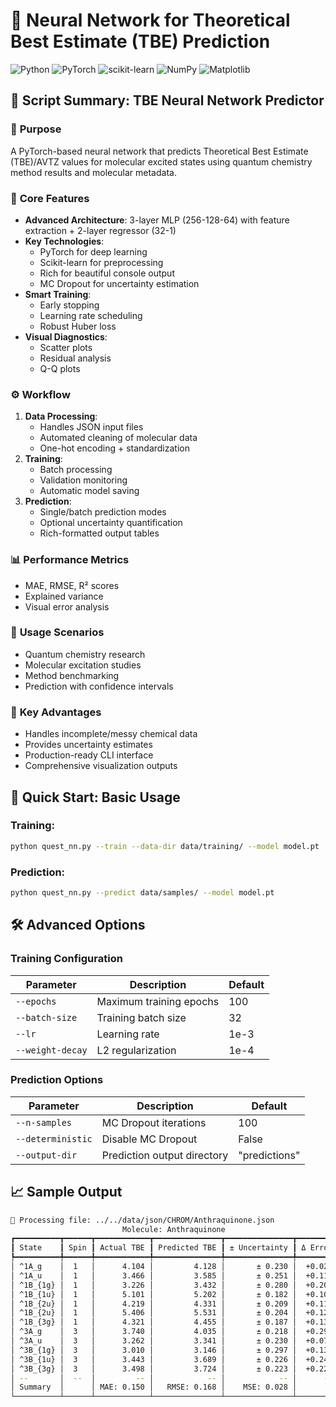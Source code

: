 # 🧪 Neural Network for Theoretical Best Estimate (TBE) Prediction

![Python](https://img.shields.io/badge/Python-3.7%2B-blue)
![PyTorch](https://img.shields.io/badge/PyTorch-1.8%2B-orange)
![scikit-learn](https://img.shields.io/badge/scikit--learn-0.24%2B-success)
![NumPy](https://img.shields.io/badge/NumPy-1.18%2B-important)
![Matplotlib](https://img.shields.io/badge/Matplotlib-3.0%2B-blue)

## 📌 Script Summary: TBE Neural Network Predictor

### 🔬 **Purpose**
A PyTorch-based neural network that predicts Theoretical Best Estimate (TBE)/AVTZ values for molecular excited states using quantum chemistry method results and molecular metadata.

### 🧠 **Core Features**
- **Advanced Architecture**: 3-layer MLP (256-128-64) with feature extraction + 2-layer regressor (32-1)
- **Key Technologies**:
  - PyTorch for deep learning
  - Scikit-learn for preprocessing
  - Rich for beautiful console output
  - MC Dropout for uncertainty estimation
- **Smart Training**:
  - Early stopping
  - Learning rate scheduling
  - Robust Huber loss
- **Visual Diagnostics**:
  - Scatter plots
  - Residual analysis
  - Q-Q plots

### ⚙️ **Workflow**
1. **Data Processing**:
   - Handles JSON input files
   - Automated cleaning of molecular data
   - One-hot encoding + standardization
2. **Training**:
   - Batch processing
   - Validation monitoring
   - Automatic model saving
3. **Prediction**:
   - Single/batch prediction modes
   - Optional uncertainty quantification
   - Rich-formatted output tables

### 📊 **Performance Metrics**
- MAE, RMSE, R² scores
- Explained variance
- Visual error analysis

### 🚀 **Usage Scenarios**
- Quantum chemistry research
- Molecular excitation studies
- Method benchmarking
- Prediction with confidence intervals

### 🌟 **Key Advantages**
- Handles incomplete/messy chemical data
- Provides uncertainty estimates
- Production-ready CLI interface
- Comprehensive visualization outputs
  
## 🚀 Quick Start: Basic Usage

### Training:

```bash
python quest_nn.py --train --data-dir data/training/ --model model.pt
```

### Prediction:

```bash
python quest_nn.py --predict data/samples/ --model model.pt
```

## 🛠️ Advanced Options

### Training Configuration

| Parameter | Description | Default |
|-----------|-------------|---------|
| `--epochs` | Maximum training epochs | 100 |
| `--batch-size` | Training batch size | 32 |
| `--lr` | Learning rate | 1e-3 |
| `--weight-decay` | L2 regularization | 1e-4 |

### Prediction Options

| Parameter | Description | Default |
|-----------|-------------|---------|
| `--n-samples` | MC Dropout iterations | 100 |
| `--deterministic` | Disable MC Dropout | False |
| `--output-dir` | Prediction output directory | "predictions" |

## 📈 Sample Output

```bash
🔮 Processing file: ../../data/json/CHROM/Anthraquinone.json
                         Molecule: Anthraquinone                          
┏━━━━━━━━━━┳━━━━━━┳━━━━━━━━━━━━┳━━━━━━━━━━━━━━━┳━━━━━━━━━━━━━━━┳━━━━━━━━━┓
┃ State    ┃ Spin ┃ Actual TBE ┃ Predicted TBE ┃ ± Uncertainty ┃ Δ Error ┃
┡━━━━━━━━━━╇━━━━━━╇━━━━━━━━━━━━╇━━━━━━━━━━━━━━━╇━━━━━━━━━━━━━━━╇━━━━━━━━━┩
│ ^1A_g    │  1   │      4.104 │         4.128 │       ± 0.230 │  +0.024 │
│ ^1A_u    │  1   │      3.466 │         3.585 │       ± 0.251 │  +0.119 │
│ ^1B_{1g} │  1   │      3.226 │         3.432 │       ± 0.280 │  +0.206 │
│ ^1B_{1u} │  1   │      5.101 │         5.202 │       ± 0.182 │  +0.101 │
│ ^1B_{2u} │  1   │      4.219 │         4.331 │       ± 0.209 │  +0.112 │
│ ^1B_{2u} │  1   │      5.406 │         5.531 │       ± 0.204 │  +0.125 │
│ ^1B_{3g} │  1   │      4.321 │         4.455 │       ± 0.187 │  +0.134 │
│ ^3A_g    │  3   │      3.740 │         4.035 │       ± 0.218 │  +0.295 │
│ ^3A_u    │  3   │      3.262 │         3.341 │       ± 0.230 │  +0.079 │
│ ^3B_{1g} │  3   │      3.010 │         3.146 │       ± 0.297 │  +0.136 │
│ ^3B_{1u} │  3   │      3.443 │         3.689 │       ± 0.226 │  +0.246 │
│ ^3B_{3g} │  3   │      3.498 │         3.724 │       ± 0.223 │  +0.226 │
│ --       │  --  │         -- │            -- │            -- │      -- │
│ Summary  │      │ MAE: 0.150 │   RMSE: 0.168 │    MSE: 0.028 │         │
└──────────┴──────┴────────────┴───────────────┴───────────────┴─────────┘
```

